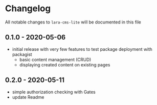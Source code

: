 # Changelog

All notable changes to `lara-cms-lite` will be documented in this file

## 0.1.0 - 2020-05-06

- initial release with very few features to test package deployment with packagist
  - basic content management (CRUD)
  - displaying created content on existing pages

## 0.2.0 - 2020-05-11

- simple authorization checking with Gates
- update Readme